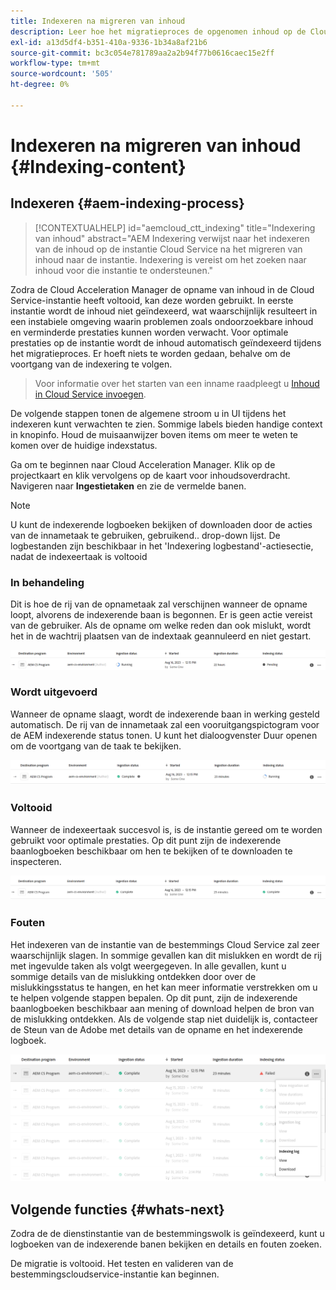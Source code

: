 ```yaml
---
title: Indexeren na migreren van inhoud
description: Leer hoe het migratieproces de opgenomen inhoud op de Cloud Service-instantie van de bestemming zal indexeren.
exl-id: a13d5df4-b351-410a-9336-1b34a8af21b6
source-git-commit: bc3c054e781789aa2a2b94f77b0616caec15e2ff
workflow-type: tm+mt
source-wordcount: '505'
ht-degree: 0%

---
```


# Indexeren na migreren van inhoud {#Indexing-content}

## Indexeren {#aem-indexing-process}

>[!CONTEXTUALHELP]
>id="aemcloud_ctt_indexing"
>title="Indexering van inhoud"
>abstract="AEM Indexering verwijst naar het indexeren van de inhoud op de instantie Cloud Service na het migreren van inhoud naar de instantie. Indexering is vereist om het zoeken naar inhoud voor die instantie te ondersteunen."

Zodra de Cloud Acceleration Manager de opname van inhoud in de Cloud Service-instantie heeft voltooid, kan deze worden gebruikt. In eerste instantie wordt de inhoud niet geïndexeerd, wat waarschijnlijk resulteert in een instabiele omgeving waarin problemen zoals ondoorzoekbare inhoud en verminderde prestaties kunnen worden verwacht.
Voor optimale prestaties op de instantie wordt de inhoud automatisch geïndexeerd tijdens het migratieproces. Er hoeft niets te worden gedaan, behalve om de voortgang van de indexering te volgen.

> Voor informatie over het starten van een inname raadpleegt u [Inhoud in Cloud Service invoegen](/help/journey-migration/content-transfer-tool/using-content-transfer-tool/ingesting-content.md).

De volgende stappen tonen de algemene stroom u in UI tijdens het indexeren kunt verwachten te zien. Sommige labels bieden handige context in knopinfo. Houd de muisaanwijzer boven items om meer te weten te komen over de huidige indexstatus.

Ga om te beginnen naar Cloud Acceleration Manager. Klik op de projectkaart en klik vervolgens op de kaart voor inhoudsoverdracht. Navigeren naar **Ingestietaken**
en zie de vermelde banen.

>[!NOTE]
>U kunt de indexerende logboeken bekijken of downloaden door de acties van de innametaak te gebruiken, gebruikend.. drop-down lijst. De logbestanden zijn beschikbaar in het
> &#39;Indexering logbestand&#39;-actiesectie, nadat de indexeertaak is voltooid

### In behandeling

Dit is hoe de rij van de opnametaak zal verschijnen wanneer de opname loopt, alvorens de indexerende baan is begonnen. Er is geen actie vereist van de gebruiker. Als de opname om welke reden dan ook mislukt, wordt het in de wachtrij plaatsen van de indextaak geannuleerd en niet gestart.

![afbeelding](/help/journey-migration/content-transfer-tool/assets-indexing/pending.png)

### Wordt uitgevoerd

Wanneer de opname slaagt, wordt de indexerende baan in werking gesteld automatisch. De rij van de innametaak zal een vooruitgangspictogram voor de AEM indexerende status tonen. U kunt het dialoogvenster Duur openen om de voortgang van de taak te bekijken.

![afbeelding](/help/journey-migration/content-transfer-tool/assets-indexing/running.png)

### Voltooid

Wanneer de indexeertaak succesvol is, is de instantie gereed om te worden gebruikt voor optimale prestaties. Op dit punt zijn de indexerende baanlogboeken beschikbaar om hen te bekijken of te downloaden te inspecteren.

![afbeelding](/help/journey-migration/content-transfer-tool/assets-indexing/complete.png)

### Fouten

Het indexeren van de instantie van de bestemmings Cloud Service zal zeer waarschijnlijk slagen. In sommige gevallen kan dit mislukken en wordt de rij met ingevulde taken als volgt weergegeven. In alle gevallen, kunt u sommige details van de mislukking ontdekken door over de mislukkingsstatus te hangen, en het kan meer informatie verstrekken om u te helpen volgende stappen bepalen. Op dit punt, zijn de indexerende baanlogboeken beschikbaar aan mening of download helpen de bron van de mislukking ontdekken. Als de volgende stap niet duidelijk is, contacteer de Steun van de Adobe met details van de opname en het indexerende logboek.

![afbeelding](/help/journey-migration/content-transfer-tool/assets-indexing/failed.png)

## Volgende functies {#whats-next}

Zodra de de dienstinstantie van de bestemmingswolk is geïndexeerd, kunt u logboeken van de indexerende banen bekijken en details en fouten zoeken.

De migratie is voltooid. Het testen en valideren van de bestemmingscloudservice-instantie kan beginnen.
